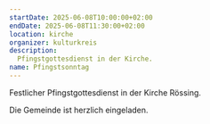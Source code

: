 ```yaml
---
startDate: 2025-06-08T10:00:00+02:00
endDate: 2025-06-08T11:30:00+02:00
location: kirche
organizer: kulturkreis
description:
  Pfingstgottesdienst in der Kirche.
name: Pfingstsonntag
---
```


Festlicher Pfingstgottesdienst in der Kirche Rössing.

Die Gemeinde ist herzlich eingeladen.